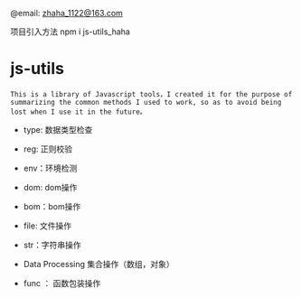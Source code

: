 @email: zhaha_1122@163.com

项目引入方法
npm i js-utils_haha

# js-utils

``This is a library of Javascript tools，I created it for the purpose of summarizing the common methods I used to work, so as to avoid being lost when I use it in the future。``

- type: 数据类型检查

- reg: 正则校验

- env：环境检测

- dom: dom操作

- bom：bom操作

- file: 文件操作

- str：字符串操作

- Data Processing 集合操作（数组，对象）

- func ： 函数包装操作